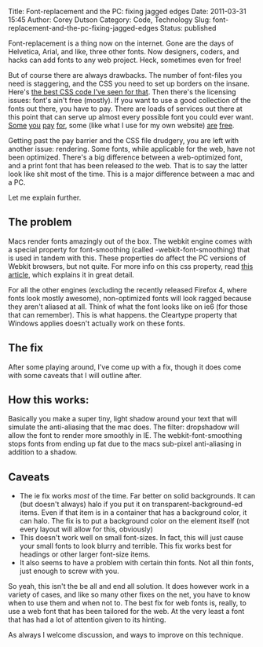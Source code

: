 Title: Font-replacement and the PC: fixing jagged edges
Date: 2011-03-31 15:45
Author: Corey Dutson
Category: Code, Technology
Slug: font-replacement-and-the-pc-fixing-jagged-edges
Status: published

Font-replacement is a thing now on the internet. Gone are the days of
Helvetica, Arial, and like, three other fonts. Now designers, coders,
and hacks can add fonts to any web project. Heck, sometimes even for
free!

But of course there are always drawbacks. The number of font-files you
need is staggering, and the CSS you need to set up borders on the
insane. Here's [the best CSS code I've seen for
that](http://www.fontspring.com/blog/the-new-bulletproof-font-face-syntax "fontspring.com - The New Bulletproof @Font-Face Syntax").
Then there's the licensing issues: font's ain't free (mostly). If you
want to use a good collection of the fonts out there, you have to pay.
There are loads of services out there at this point that can serve up
almost every possible font you could ever want.
[Some](http://www.fontspring.com/ "fontspring.com")
[you](http://typekit.com/ "Typekit")
[pay](http://fontdeck.com/ "Fontdeck")
[for](http://webfonts.fonts.com/ "webfonts at fonts.com"), some (like
what I use for my own website)
[are](http://www.fontsquirrel.com/ "font squirrel")
[free](http://www.google.com/webfonts "google webfonts").

Getting past the pay barrier and the CSS file drudgery, you are left
with another issue: rendering. Some fonts, while applicable for the web,
have not been optimized. There's a big difference between a
web-optimized font, and a print font that has been released *to* the
web. That is to say the latter look like shit most of the time. This is
a major difference between a mac and a PC.

Let me explain further.

<!-- PELICAN_END_SUMMARY -->

The problem
-----------

Macs render fonts amazingly out of the box. The webkit engine comes with
a special property for font-smoothing (called -webkit-font-smoothing)
that is used in tandem with this. These properties do affect the PC
versions of Webkit browsers, but not quite. For more info on this css
property, read [this
article](http://maxvoltar.com/archive/-webkit-font-smoothing "Maxvoltar - webkit-font-smoothing"),
which explains it in great detail.

For all the other engines (excluding the recently released Firefox 4,
where fonts look mostly awesome), non-optimized fonts will look ragged
because they aren't aliased at all. Think of what the font looks like on
ie6 (for those that can remember). This is what happens. the Cleartype
property that Windows applies doesn't actually work on these fonts.

The fix
-------

After some playing around, I've come up with a fix, though it does come
with some caveats that I will outline after.



How this works:
---------------

Basically you make a super tiny, light shadow around your text that will
simulate the anti-aliasing that the mac does. The filter: dropshadow
will allow the font to render more smoothly in IE. The
webkit-font-smoothing stops fonts from ending up fat due to the macs
sub-pixel anti-aliasing in addition to a shadow.

Caveats
-------

-   The ie fix works *most* of the time. Far better on
    solid backgrounds. It can (but doesn't always) halo if you put it on
    transparent-background-ed items. Even if that item is in a container
    that has a background color, it can halo. The fix is to put a
    background color on the element itself (not every layout will allow
    for this, obviously)
-   This doesn't work well on small font-sizes. In fact, this will just
    cause your small fonts to look blurry and terrible. This fix works
    best for headings or other larger font-size items.
-   It also seems to have a problem with certain thin fonts. Not all
    thin fonts, just enough to screw with you.

So yeah, this isn't the be all and end all solution. It does however
work in a variety of cases, and like so many other fixes on the net, you
have to know when to use them and when not to. The best fix for web
fonts is, really, to use a web font that has been tailored for the web.
At the very least a font that has had a lot of attention given to its
hinting.

As always I welcome discussion, and ways to improve on this technique.

